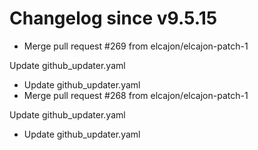 # Changelog since v9.5.15
- Merge pull request #269 from elcajon/elcajon-patch-1

Update github_updater.yaml 
- Update github_updater.yaml 
- Merge pull request #268 from elcajon/elcajon-patch-1

Update github_updater.yaml 
- Update github_updater.yaml 
